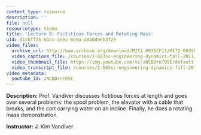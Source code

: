 ```yaml
---
content_type: resource
description: ''
file: null
resourcetype: Video
title: 'Lecture 8: Fictitious Forces and Rotating Mass'
uid: d1cbff35-01cc-ae6c-6e9a-a8b0d9eb3f29
video_files:
  archive_url: http://www.archive.org/download/MIT2.003SCF11/MIT2_003SCF11_lec08_300k.mp4
  video_captions_file: /courses/2-003sc-engineering-dynamics-fall-2011/8e4a22c1be31586180c8adac0e688caa_zNCBDrnT05E.vtt
  video_thumbnail_file: https://img.youtube.com/vi/zNCBDrnT05E/default.jpg
  video_transcript_file: /courses/2-003sc-engineering-dynamics-fall-2011/147f816e43e3c51e6fd47989345c043e_zNCBDrnT05E.pdf
video_metadata:
  youtube_id: zNCBDrnT05E
---
```


**Description:** Prof. Vandiver discusses fictitious forces at length and goes over several problems: the spool problem, the elevator with a cable that breaks, and the cart carrying water on an incline. Finally, he does a rotating mass demonstration.

**Instructor:** J. Kim Vandiver